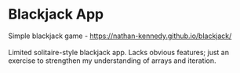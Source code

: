 # Blackjack App
Simple blackjack game - https://nathan-kennedy.github.io/blackjack/
<br>
<br>
Limited solitaire-style blackjack app. Lacks obvious features; just an exercise to strengthen my understanding of arrays and iteration.
